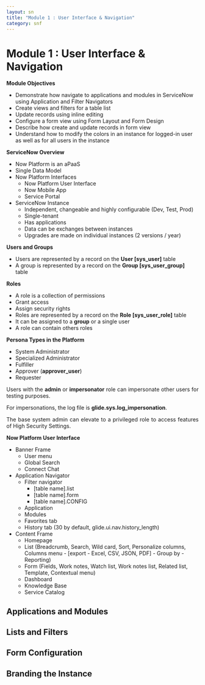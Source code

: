 ```yaml
---
layout: sn
title: "Module 1 : User Interface & Navigation"
category: snf
---
```


<h1>Module 1 : User Interface & Navigation</h1>

<p style="text-align: justify;"><strong>Module Objectives</strong></p>

<ul>
  <li>Demonstrate how navigate to applications and modules in ServiceNow using Application and Filter Navigators</li>
  <li>Create views and filters for a table list</li>
  <li>Update records using inline editing</li>
  <li>Configure a form view using Form Layout and Form Design</li>
  <li>Describe how create and update records in form view</li>
  <li>Understand how to modify the colors in an instance for logged-in user as well as for all users in the instance</li>
</ul>

<p style="text-align: justify;"><strong>ServiceNow Overview</strong></p>

<ul>
  <li>Now Platform is an aPaaS</li>
  <li>Single Data Model</li>
  <li>
    Now Platform Interfaces
    <ul>
      <li>Now Platform User Interface</li>
      <li>Now Mobile App</li>
      <li>Service Portal</li>
    </ul>
  </li>
  <li>
    ServiceNow Instance
    <ul>
      <li>Independent, changeable and highly configurable (Dev, Test, Prod)</li>
      <li>Single-tenant</li>
      <li>Has applications</li>
      <li>Data can be exchanges between instances</li>
      <li>Upgrades are made on individual instances (2 versions / year)</li>
    </ul>
  </li>
</ul>

<p style="text-align: justify;"><strong>Users and Groups</strong></p>

<ul>
  <li>Users are represented by a record on the <strong>User [sys_user]</strong> table</li>
  <li>A group is represented by a record on the <strong>Group [sys_user_group]</strong> table</li>
</ul>

<p style="text-align: justify;"><strong>Roles</strong></p>

<ul>
  <li>A role is a collection of permissions</li>
  <li>Grant access</li>
  <li>Assign security rights</li>
  <li>Roles are represented by a record on the <strong>Role [sys_user_role]</strong> table</li>
  <li>It can be assigned to a <strong>group</strong> or a single user</li>
  <li>A role can contain others roles</li>
</ul>

<p style="text-align: justify;"><strong>Persona Types in the Platform</strong></p>

<ul>
  <li>System Administrator</li>
  <li>Specialized Administrator</li>
  <li>Fulfiller</li>
  <li>Approver (<strong>approver_user</strong>)</li>
  <li>Requester</li>
</ul>

<p style="text-align: justify;">
  Users with the <strong>admin</strong> or <strong>impersonator</strong> role can impersonate other users for testing purposes.
</p>

<p style="text-align: justify;">
  For impersonations, the log file is <strong>glide.sys.log_impersonation</strong>.
</p>

<p style="text-align: justify;">
  The base system admin can elevate to a privileged role to access features of High Security Settings.
</p>

<p style="text-align: justify;"><strong>Now Platform User Interface</strong></p>

<ul>
  <li>
    Banner Frame
    <ul>
      <li>User menu</li>
      <li>Global Search</li>
      <li>Connect Chat</li>
    </ul>
  </li>
  <li>
    Application Navigator
    <ul>
      <li>
        Filter navigator
        <ul>
          <li>[table name].list</li>
          <li>[table name].form</li>
          <li>[table name].CONFIG</li>
        </ul>
      </li>
      <li>Application</li>
      <li>Modules</li>
      <li>Favorites tab</li>
      <li>History tab (30 by default, glide.ui.nav.history_length)</li>
    </ul>
  </li>
  <li>
    Content Frame
    <ul>
      <li>Homepage</li>
      <li>List (Breadcrumb, Search, Wild card, Sort, Personalize columns, Columns menu - [export - Excel, CSV, JSON, PDF] - Group by - Reporting)</li>
      <li>Form (Fields, Work notes, Watch list, Work notes list, Related list, Template, Contextual menu)</li>
      <li>Dashboard</li>
      <li>Knowledge Base</li>
      <li>Service Catalog</li>
    </ul>
  </li>
</ul>

<h2>Applications and Modules</h2>

<p style="text-align: justify;">
  
</p>

<h2>Lists and Filters</h2>

<p style="text-align: justify;">
  
</p>

<h2>Form Configuration</h2>

<p style="text-align: justify;">
  
</p>

<h2>Branding the Instance</h2>

<p style="text-align: justify;">
  
</p>
